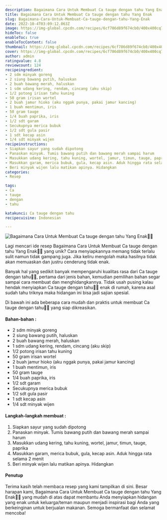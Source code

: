 ```yaml
---
description: Bagaimana Cara Untuk Membuat Ca tauge dengan tahu Yang Enak"
title: Bagaimana Cara Untuk Membuat Ca tauge dengan tahu Yang Enak
slug: Bagaimana-Cara-Untuk-Membuat-Ca-tauge-dengan-tahu-Yang-Enak
date: 2022-10-4T03:09:12.063Z
image: https://img-global.cpcdn.com/recipes/6cf786d89f674cb0/400x400cq70/photo.jpg
hideToc: false
enableToc: true
enableTocContent: false
thumbnail: https://img-global.cpcdn.com/recipes/6cf786d89f674cb0/400x400cq70/photo.jpg
cover: https://img-global.cpcdn.com/recipes/6cf786d89f674cb0/400x400cq70/photo.jpg
author: admin
ratingvalue: 4.8
reviewcount: 124
recipeingredient:
- 2 sdm minyak goreng
- 2 siung bawang putih, haluskan
- 2 buah bawang merah, haluskan
- 1 sdm udang kering, rendam, cincang (aku skip)
- 1/2 potong irisan tahu kuning
- 50 gram irisan wortel
- 2 buah jamur hioko (aku nggak punya, pakai jamur kancing)
- 1 buah mentimun, iris
- 50 gram tauge
- 1/4 buah paprika, iris
- 1/2 sdt garam
- Secukupnya merica bubuk
- 1/2 sdt gula pasir
- 1 sdt kecap asin
- 1/4 sdt minyak wijen
recipeinstructions:
- Siapkan sayur yang sudah dipotong
- Panaskan minyak. Tumis bawang putih dan bawang merah sampai harum
- Masukkan udang kering, tahu kuning, wortel, jamur, timun, tauge, paprika
- Masukkan garam, merica bubuk, gula, kecap asin. Aduk hingga rata selama 2 menit
- Beri minyak wijen lalu matikan apinya. Hidangkan
categories:
- Resep

tags:
- Ca
- tauge
- dengan
- tahu

katakunci: Ca tauge dengan tahu
recipecuisine: Indonesian

---
```


![Bagaimana Cara Untuk Membuat Ca tauge dengan tahu Yang Enak👩‍🍳](https://img-global.cpcdn.com/recipes/6cf786d89f674cb0/400x400cq70/photo.jpg)

Lagi mencari ide resep Bagaimana Cara Untuk Membuat Ca tauge dengan tahu Yang Enak👩‍🍳 yang unik? Cara menyiapkannya memang tidak terlalu sulit namun tidak gampang juga. Jika keliru mengolah maka hasilnya tidak akan memuaskan dan justru cenderung tidak enak.

Banyak hal yang sedikit banyak mempengaruhi kualitas rasa dari Ca tauge dengan tahu👩‍🍳, pertama dari jenis bahan, kemudian pemilihan bahan segar sampai cara membuat dan menghidangkannya. Tidak usah pusing kalau hendak menyiapkan Ca tauge dengan tahu👩‍🍳 enak di rumah, karena asal sudah tahu triknya maka hidangan ini bisa jadi sajian spesial.

Di bawah ini ada beberapa cara mudah dan praktis untuk membuat Ca tauge dengan tahu👩‍🍳 yang siap dikreasikan.

<!--inarticleads1-->

#### Bahan-bahan :

- 2 sdm minyak goreng
- 2 siung bawang putih, haluskan
- 2 buah bawang merah, haluskan
- 1 sdm udang kering, rendam, cincang (aku skip)
- 1/2 potong irisan tahu kuning
- 50 gram irisan wortel
- 2 buah jamur hioko (aku nggak punya, pakai jamur kancing)
- 1 buah mentimun, iris
- 50 gram tauge
- 1/4 buah paprika, iris
- 1/2 sdt garam
- Secukupnya merica bubuk
- 1/2 sdt gula pasir
- 1 sdt kecap asin
- 1/4 sdt minyak wijen

<!--inarticleads2-->

#### Langkah-langkah membuat :

1. Siapkan sayur yang sudah dipotong
1. Panaskan minyak. Tumis bawang putih dan bawang merah sampai harum
1. Masukkan udang kering, tahu kuning, wortel, jamur, timun, tauge, paprika
1. Masukkan garam, merica bubuk, gula, kecap asin. Aduk hingga rata selama 2 menit
1. Beri minyak wijen lalu matikan apinya. Hidangkan

#### Penutup

Terima kasih telah membaca resep yang kami tampilkan di sini. Besar harapan kami, Bagaimana Cara Untuk Membuat Ca tauge dengan tahu Yang Enak👩‍🍳 yang mudah di atas dapat membantu Anda menyiapkan hidangan yang enak untuk keluarga/teman maupun menjadi inspirasi bagi Anda yang berkeinginan untuk berjualan makanan. Semoga bermanfaat dan selamat mencoba!